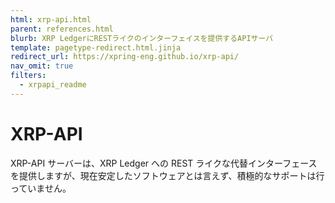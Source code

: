 ```yaml
---
html: xrp-api.html
parent: references.html
blurb: XRP LedgerにRESTライクのインターフェイスを提供するAPIサーバ
template: pagetype-redirect.html.jinja
redirect_url: https://xpring-eng.github.io/xrp-api/
nav_omit: true
filters:
  - xrpapi_readme
---
```


# XRP-API

XRP-API サーバーは、XRP Ledger への REST ライクな代替インターフェースを提供しますが、現在安定したソフトウェアとは言えず、積極的なサポートは行っていません。
